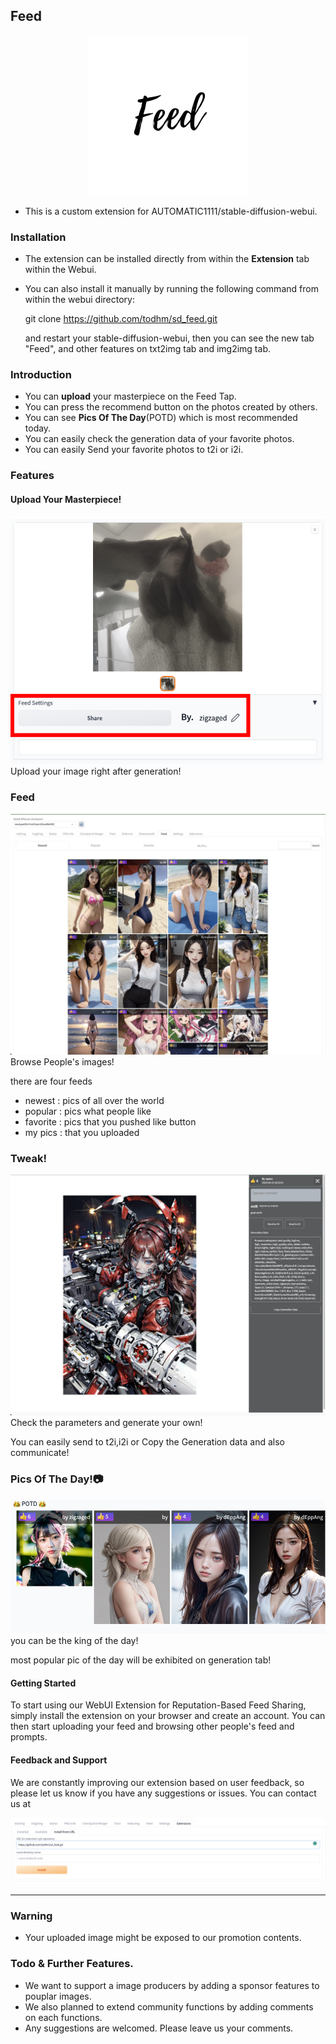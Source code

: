 ## Feed
<p align="center">
 <img  src="assets/feed.png" alt="Filter Images"/>
 </p>

- This is a custom extension for AUTOMATIC1111/stable-diffusion-webui.

### Installation
- The extension can be installed directly from within the **Extension** tab within the Webui.
- You can also install it manually by running the following command from within the webui directory:

  git clone https://github.com/todhm/sd_feed.git

  and restart your stable-diffusion-webui, then you can see the new tab "Feed", and other features on txt2img tab and img2img tab.

### Introduction
- You can **upload** your masterpiece on the Feed Tap. 
- You can press the recommend button on the photos created by others.
- You can see **Pics Of The Day**(POTD) which is most recommended today. 
- You can easily check the generation data of your favorite photos.
- You can easily Send your favorite photos to t2i or i2i.

### Features
#### Upload Your Masterpiece! 
 <img  src="assets/feedsetting1.png" alt="Filter Images"/>
Upload your image right after generation!

### Feed
 <img  src="assets/5ulvww8bblta1.webp" alt="Filter Images"/>
Browse People's images!

there are four feeds
- newest : pics of all over the world
- popular : pics what people like
- favorite : pics that you pushed like button
- my pics : that you uploaded

### Tweak!
 <img  src="assets/lhijrt5lblta1.webp" alt="Filter Images"/>
Check the parameters and generate your own!

You can easily send to t2i,i2i or Copy the Generation data and also communicate!

### Pics Of The Day!📷
 <img  src="assets/potd.png" alt="Filter Images"/>
you can be the king of the day!

most popular pic of the day will be exhibited on generation tab!


#### Getting Started
To start using our WebUI Extension for Reputation-Based Feed Sharing, simply install the extension on your browser and create an account. You can then start uploading your feed and browsing other people's feed and prompts.

#### Feedback and Support
We are constantly improving our extension based on user feedback, so please let us know if you have any suggestions or issues. You can contact us at 
<p align="center">
  <a href="" rel="noopener">
 <img  src="assets/extensions.png" alt="Project logo"></a>
</p>


<div align="center">


</div>

---
### Warning
- Your uploaded image might be exposed to our promotion contents.


### Todo & Further Features. 

- We want to support a image producers by adding a sponsor features to pouplar images. 
- We also planned to extend community functions by adding comments on each functions. 
- Any suggestions are welcomed. Please leave us your comments.



